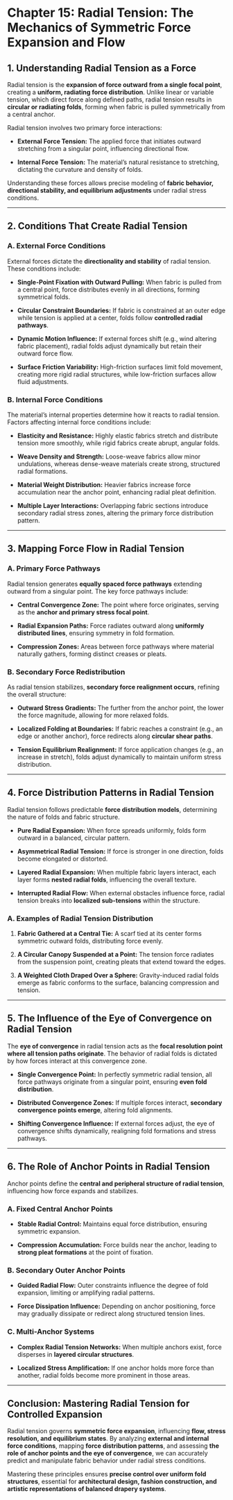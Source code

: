 # **Chapter 15: Radial Tension: The Mechanics of Symmetric Force Expansion and Flow**

## **1. Understanding Radial Tension as a Force**

Radial tension is the **expansion of force outward from a single focal point**, creating a **uniform, radiating force distribution**. Unlike linear or variable tension, which direct force along defined paths, radial tension results in **circular or radiating folds**, forming when fabric is pulled symmetrically from a central anchor.

Radial tension involves two primary force interactions:

- **External Force Tension:** The applied force that initiates outward stretching from a singular point, influencing directional flow.
    
- **Internal Force Tension:** The material’s natural resistance to stretching, dictating the curvature and density of folds.
    

Understanding these forces allows precise modeling of **fabric behavior, directional stability, and equilibrium adjustments** under radial stress conditions.

---

## **2. Conditions That Create Radial Tension**

### **A. External Force Conditions**

External forces dictate the **directionality and stability** of radial tension. These conditions include:

- **Single-Point Fixation with Outward Pulling:** When fabric is pulled from a central point, force distributes evenly in all directions, forming symmetrical folds.
    
- **Circular Constraint Boundaries:** If fabric is constrained at an outer edge while tension is applied at a center, folds follow **controlled radial pathways**.
    
- **Dynamic Motion Influence:** If external forces shift (e.g., wind altering fabric placement), radial folds adjust dynamically but retain their outward force flow.
    
- **Surface Friction Variability:** High-friction surfaces limit fold movement, creating more rigid radial structures, while low-friction surfaces allow fluid adjustments.
    

### **B. Internal Force Conditions**

The material’s internal properties determine how it reacts to radial tension. Factors affecting internal force conditions include:

- **Elasticity and Resistance:** Highly elastic fabrics stretch and distribute tension more smoothly, while rigid fabrics create abrupt, angular folds.
    
- **Weave Density and Strength:** Loose-weave fabrics allow minor undulations, whereas dense-weave materials create strong, structured radial formations.
    
- **Material Weight Distribution:** Heavier fabrics increase force accumulation near the anchor point, enhancing radial pleat definition.
    
- **Multiple Layer Interactions:** Overlapping fabric sections introduce secondary radial stress zones, altering the primary force distribution pattern.
    

---

## **3. Mapping Force Flow in Radial Tension**

### **A. Primary Force Pathways**

Radial tension generates **equally spaced force pathways** extending outward from a singular point. The key force pathways include:

- **Central Convergence Zone:** The point where force originates, serving as the **anchor and primary stress focal point**.
    
- **Radial Expansion Paths:** Force radiates outward along **uniformly distributed lines**, ensuring symmetry in fold formation.
    
- **Compression Zones:** Areas between force pathways where material naturally gathers, forming distinct creases or pleats.
    

### **B. Secondary Force Redistribution**

As radial tension stabilizes, **secondary force realignment occurs**, refining the overall structure:

- **Outward Stress Gradients:** The further from the anchor point, the lower the force magnitude, allowing for more relaxed folds.
    
- **Localized Folding at Boundaries:** If fabric reaches a constraint (e.g., an edge or another anchor), force redirects along **circular shear paths**.
    
- **Tension Equilibrium Realignment:** If force application changes (e.g., an increase in stretch), folds adjust dynamically to maintain uniform stress distribution.
    

---

## **4. Force Distribution Patterns in Radial Tension**

Radial tension follows predictable **force distribution models**, determining the nature of folds and fabric structure.

- **Pure Radial Expansion:** When force spreads uniformly, folds form outward in a balanced, circular pattern.
    
- **Asymmetrical Radial Tension:** If force is stronger in one direction, folds become elongated or distorted.
    
- **Layered Radial Expansion:** When multiple fabric layers interact, each layer forms **nested radial folds**, influencing the overall texture.
    
- **Interrupted Radial Flow:** When external obstacles influence force, radial tension breaks into **localized sub-tensions** within the structure.
    

### **A. Examples of Radial Tension Distribution**

1. **Fabric Gathered at a Central Tie:** A scarf tied at its center forms symmetric outward folds, distributing force evenly.
    
2. **A Circular Canopy Suspended at a Point:** The tension force radiates from the suspension point, creating pleats that extend toward the edges.
    
3. **A Weighted Cloth Draped Over a Sphere:** Gravity-induced radial folds emerge as fabric conforms to the surface, balancing compression and tension.
    

---

## **5. The Influence of the Eye of Convergence on Radial Tension**

The **eye of convergence** in radial tension acts as the **focal resolution point where all tension paths originate**. The behavior of radial folds is dictated by how forces interact at this convergence zone.

- **Single Convergence Point:** In perfectly symmetric radial tension, all force pathways originate from a singular point, ensuring **even fold distribution**.
    
- **Distributed Convergence Zones:** If multiple forces interact, **secondary convergence points emerge**, altering fold alignments.
    
- **Shifting Convergence Influence:** If external forces adjust, the eye of convergence shifts dynamically, realigning fold formations and stress pathways.
    

---

## **6. The Role of Anchor Points in Radial Tension**

Anchor points define the **central and peripheral structure of radial tension**, influencing how force expands and stabilizes.

### **A. Fixed Central Anchor Points**

- **Stable Radial Control:** Maintains equal force distribution, ensuring symmetric expansion.
    
- **Compression Accumulation:** Force builds near the anchor, leading to **strong pleat formations** at the point of fixation.
    

### **B. Secondary Outer Anchor Points**

- **Guided Radial Flow:** Outer constraints influence the degree of fold expansion, limiting or amplifying radial patterns.
    
- **Force Dissipation Influence:** Depending on anchor positioning, force may gradually dissipate or redirect along structured tension lines.
    

### **C. Multi-Anchor Systems**

- **Complex Radial Tension Networks:** When multiple anchors exist, force disperses in **layered circular structures**.
    
- **Localized Stress Amplification:** If one anchor holds more force than another, radial folds become more prominent in those areas.
    

---

## **Conclusion: Mastering Radial Tension for Controlled Expansion**

Radial tension governs **symmetric force expansion**, influencing **flow, stress resolution, and equilibrium states**. By analyzing **external and internal force conditions**, mapping **force distribution patterns**, and assessing **the role of anchor points and the eye of convergence**, we can accurately predict and manipulate fabric behavior under radial stress conditions.

Mastering these principles ensures **precise control over uniform fold structures**, essential for **architectural design, fashion construction, and artistic representations of balanced drapery systems**.